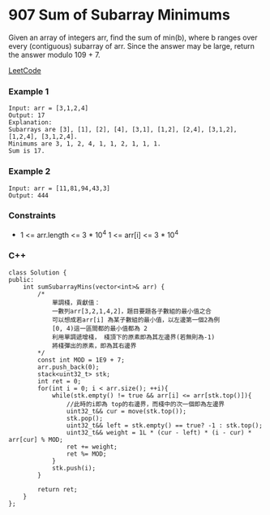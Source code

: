 # 907 Sum of Subarray Minimums

Given an array of integers arr, find the sum of min(b), where b ranges over every (contiguous) subarray of arr. Since the answer may be large, return the answer modulo 109 + 7.
 

[LeetCode](https://leetcode.cn/problems/sum-of-subarray-minimums/)


### Example 1

```
Input: arr = [3,1,2,4]
Output: 17
Explanation: 
Subarrays are [3], [1], [2], [4], [3,1], [1,2], [2,4], [3,1,2], [1,2,4], [3,1,2,4]. 
Minimums are 3, 1, 2, 4, 1, 1, 2, 1, 1, 1.
Sum is 17.
```

### Example 2
```
Input: arr = [11,81,94,43,3]
Output: 444
```

### Constraints

* 1 <= arr.length <= 3 * 10<sup>4</sup>
1 <= arr[i] <= 3 * 10<sup>4</sup>


### C++ 

```
class Solution {
public:
    int sumSubarrayMins(vector<int>& arr) {
        /*
            單調棧，貢獻值：
            一數列arr[3,2,1,4,2]，題目要題各子數組的最小值之合
            可以想成若arr[i] 為某子數組的最小值，以左邊第一個2為例
            [0, 4)這一區間都的最小值都為 2
            利用單調遞增棧， 棧頂下的原素即為其左邊界(若無則為-1)
            將棧彈出的原素，即為其右邊界
        */
        const int MOD = 1E9 + 7;
        arr.push_back(0);
        stack<uint32_t> stk;
        int ret = 0;
        for(int i = 0; i < arr.size(); ++i){
            while(stk.empty() != true && arr[i] <= arr[stk.top()]){
                //此時的i即為 top的右邊界，而棧中的次一個即為左邊界
                uint32_t&& cur = move(stk.top());
                stk.pop();
                uint32_t&& left = stk.empty() == true? -1 : stk.top();
                uint32_t&& weight = 1L * (cur - left) * (i - cur) * arr[cur] % MOD;
                ret += weight;
                ret %= MOD;
            }
            stk.push(i);
        }

        return ret;
    }
};
```